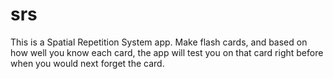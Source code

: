# srs
This is a Spatial Repetition System app.  Make flash cards, and based on how well you know each card, the app will test you on that card right before when you would next forget the card.
